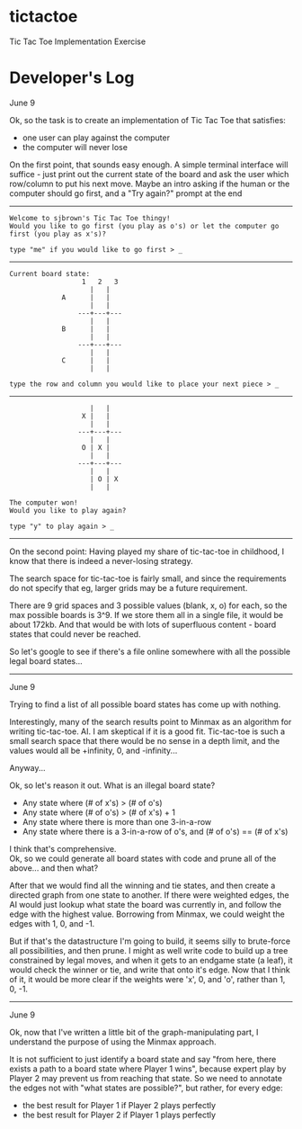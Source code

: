 tictactoe
=========

Tic Tac Toe Implementation Exercise

Developer's Log
===============


June 9

Ok, so the task is to create an implementation of Tic Tac Toe that satisfies:
 * one user can play against the computer
 * the computer will never lose

On the first point, that sounds easy enough.  A simple terminal interface
will suffice - just print out the current state of the board and ask the user
which row/column to put his next move.  Maybe an intro asking if the human
or the computer should go first, and a "Try again?" prompt at the end

----

    Welcome to sjbrown's Tic Tac Toe thingy!
    Would you like to go first (you play as o's) or let the computer go
    first (you play as x's)?
    
    type "me" if you would like to go first > _

----

    Current board state:
                      1   2   3
                        |   |   
                 A      |   |   
                        |   |   
                     ---+---+---
                        |   |   
                 B      |   |   
                        |   |   
                     ---+---+---
                        |   |   
                 C      |   |   
                        |   |   

    type the row and column you would like to place your next piece > _

----
    
                        |   |   
                      X |   |   
                        |   |   
                     ---+---+---
                        |   |   
                      O | X |   
                        |   |   
                     ---+---+---
                        |   |   
                        | O | X 
                        |   |   

    The computer won!
    Would you like to play again?
    
    type "y" to play again > _
    
----

On the second point:
Having played my share of tic-tac-toe in childhood, I know that there is indeed
a never-losing strategy.

The search space for tic-tac-toe is fairly small, and since the requirements
do not specify that eg, larger grids may be a future requirement.

There are 9 grid spaces and 3 possible values (blank, x, o) for each, so the
max possible boards is 3^9.  If we store them all in a single file, it would be
about 172kb. And that would be with lots of superfluous content - board states
that could never be reached.

So let's google to see if there's a file online somewhere with all the possible 
legal board states...

----

June 9

Trying to find a list of all possible board states has come up with nothing.

Interestingly, many of the search results point to Minmax as an algorithm for 
writing tic-tac-toe. AI.  I am skeptical if it is a good fit.  Tic-tac-toe is
such a small search space that there would be no sense in a depth limit, and
the values would all be +infinity, 0, and -infinity...

Anyway...

Ok, so let's reason it out.  What is an illegal board state?
 * Any state where (# of x's) > (# of o's)
 * Any state where (# of o's) > (# of x's) + 1
 * Any state where there is more than one 3-in-a-row
 * Any state where there is a 3-in-a-row of o's, and (# of o's) == (# of x's)

I think that's comprehensive.  
Ok, so we could generate all board states with code and prune all of 
the above... and then what?

After that we would find all the winning and tie states, and then create a 
directed graph from one state to another.  If there were weighted edges, the
AI would just lookup what state the board was currently in, and follow the
edge with the highest value.  Borrowing from Minmax, we could weight the edges
with 1, 0, and -1.

But if that's the datastructure I'm going to build, it seems silly to
brute-force all possibilities, and then prune.  I might as well write code
to build up a tree constrained by legal moves, and when it gets to an endgame
state (a leaf), it would check the winner or tie, and write that onto it's
edge.  Now that I think of it, it would be more clear if the weights were
'x', 0, and 'o', rather than 1, 0, -1.

----

June 9

Ok, now that I've written a little bit of the graph-manipulating part, I 
understand the purpose of using the Minmax approach.

It is not sufficient to just identify a board state and say "from here, there
exists a path to a board state where Player 1 wins", because expert play by
Player 2 may prevent us from reaching that state.  So we need to annotate the
edges not with "what states are possible?", but rather, for every edge:
 * the best result for Player 1 if Player 2 plays perfectly
 * the best result for Player 2 if Player 1 plays perfectly

